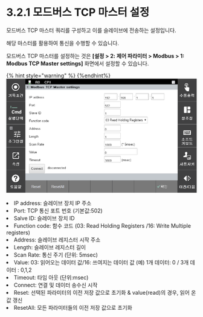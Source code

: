 ﻿# 3.2.1 모드버스 TCP 마스터 설정

모드버스 TCP 마스터 쿼리를 구성하고 이를 슬레이브에 전송하는 설정입니다.

해당 마스터를 활용하여 통신을 수행할 수 있습니다.


모드버스 TCP 마스터를 설정하는 것은 **\[설정 > 2: 제어 파라미터 > Modbus > 1: Modbus TCP Master settings]** 화면에서 설정할 수 있습니다.

{% hint style="warning" %}
{%endhint%}
![](../../_assets/image27.png)

<li>IP address: 슬레이브 장치 IP 주소</li>
<li>Port: TCP 통신 포트 번호 (기본값:502)</li>
<li>Salve ID: 슬레이브 장치 ID </li>
<li>Function code: 함수 코드 (03: Read Holding Registers /16: Write Multiple registers)
<li>Address: 슬레이브 레지스터 시작 주소</li>
<li>Length: 슬레이브 레지스터 길이</li>
<li>Scan Rate: 통신 주기 (단위: 5msec) </li>
<li>Value: 03: 읽어오는 데이터 값/16: 쓰여지는 데이터 값 (예) 1개 데이터: 0 / 3개 데이터 : 0,1,2 </li>
<li>Timeout: 타임 아웃 (단위:msec) </li>
<li>Connect: 연결 및 데이터 송수신 시작</li>
<li>Reset: 선택된 파라미터의 이전 저장 값으로 초기화 & value(read)의 경우, 읽어 온 값 갱신 </li>
<li>ResetAll: 모든 파라미터들의 이전 저장 값으로 초기화</li>

